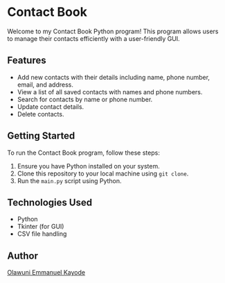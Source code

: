 # Contact Book

Welcome to my Contact Book Python program! This program allows users to manage their contacts efficiently with a user-friendly GUI.

## Features

- Add new contacts with their details including name, phone number, email, and address.
- View a list of all saved contacts with names and phone numbers.
- Search for contacts by name or phone number.
- Update contact details.
- Delete contacts.

## Getting Started

To run the Contact Book program, follow these steps:

1. Ensure you have Python installed on your system.
2. Clone this repository to your local machine using `git clone`.
3. Run the `main.py` script using Python.

## Technologies Used

- Python
- Tkinter (for GUI)
- CSV file handling

## Author

[Olawuni Emmanuel Kayode](https://github.com/OK-Emmanuel)